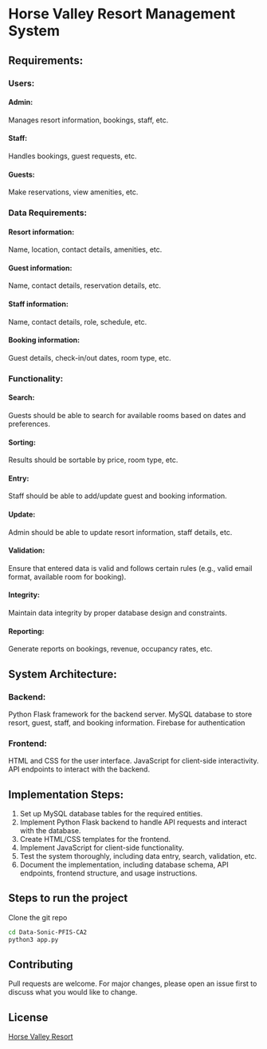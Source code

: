 # Horse Valley Resort Management System

## Requirements:
### Users:

#### Admin: 
Manages resort information, bookings, staff, etc.
#### Staff:
Handles bookings, guest requests, etc.
#### Guests:
Make reservations, view amenities, etc.
### Data Requirements:

#### Resort information:
Name, location, contact details, amenities, etc.
#### Guest information: 
Name, contact details, reservation details, etc.
#### Staff information:
Name, contact details, role, schedule, etc.
#### Booking information:
Guest details, check-in/out dates, room type, etc.

### Functionality:

#### Search:
Guests should be able to search for available rooms based on dates and preferences.
#### Sorting:
Results should be sortable by price, room type, etc.
#### Entry:
Staff should be able to add/update guest and booking information.
#### Update:
Admin should be able to update resort information, staff details, etc.
#### Validation:
Ensure that entered data is valid and follows certain rules (e.g., valid email format, available room for booking).
#### Integrity:
Maintain data integrity by proper database design and constraints.
#### Reporting:
Generate reports on bookings, revenue, occupancy rates, etc.


## System Architecture:

### Backend:

Python Flask framework for the backend server.
MySQL database to store resort, guest, staff, and booking information.
Firebase for authentication

### Frontend:

HTML and CSS for the user interface.
JavaScript for client-side interactivity.
API endpoints to interact with the backend.

## Implementation Steps:
1. Set up MySQL database tables for the required entities.
2. Implement Python Flask backend to handle API requests and interact with the database.
3. Create HTML/CSS templates for the frontend.
4. Implement JavaScript for client-side functionality.
5. Test the system thoroughly, including data entry, search, validation, etc.
6. Document the implementation, including database schema, API endpoints, frontend structure, and usage instructions.


## Steps to run the project

Clone the git repo

```bash
cd Data-Sonic-PFIS-CA2
python3 app.py
```


## Contributing

Pull requests are welcome. For major changes, please open an issue first
to discuss what you would like to change.

## License

[Horse Valley Resort](https://horsevalleyresort.francecentral.cloudapp.azure.com:8080)